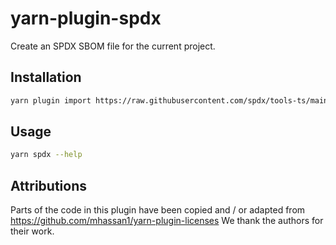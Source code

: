 # yarn-plugin-spdx

Create an SPDX SBOM file for the current project.

## Installation
```sh
yarn plugin import https://raw.githubusercontent.com/spdx/tools-ts/main/yarn-plugin/bundles/@yarnpkg/plugin-spdx.js
```

## Usage
```sh
yarn spdx --help
```

## Attributions
Parts of the code in this plugin have been copied and / or adapted from https://github.com/mhassan1/yarn-plugin-licenses
We thank the authors for their work.
